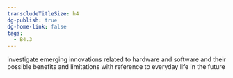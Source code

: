 ```yaml
---
transcludeTitleSize: h4
dg-publish: true
dg-home-link: false
tags:
  - B4.3
---
```

investigate emerging innovations related to hardware and software and their possible benefits and limitations with reference to everyday life in the future